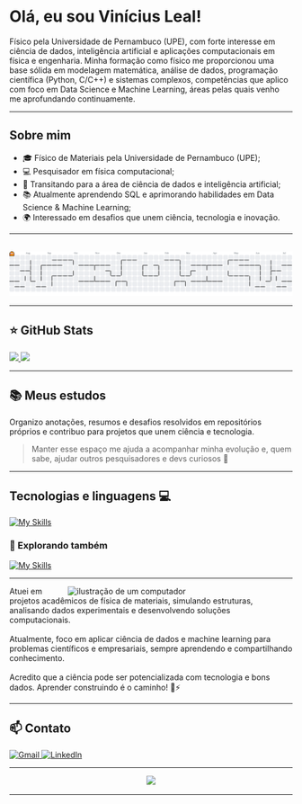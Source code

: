 # Olá, eu sou Vinícius Leal!

<p align="left">
  Físico pela Universidade de Pernambuco (UPE), com forte interesse em ciência de dados, inteligência artificial e aplicações computacionais em física e engenharia. Minha formação como físico me proporcionou uma base sólida em modelagem matemática, análise de dados, programação científica (Python, C/C++) e sistemas complexos, competências que aplico com foco em Data Science e Machine Learning, áreas pelas quais venho me aprofundando continuamente.
</p>

---

## Sobre mim

- 🎓 Físico de Materiais pela Universidade de Pernambuco (UPE);
- 💻 Pesquisador em física computacional;
- 🚀 Transitando para a área de ciência de dados e inteligência artificial;
- 📚 Atualmente aprendendo SQL e aprimorando habilidades em Data Science & Machine Learning;
- 🌍 Interessado em desafios que unem ciência, tecnologia e inovação.

---

<br>

<picture>
  <source media="(prefers-color-scheme: dark)" srcset="https://raw.githubusercontent.com/eduardavieira-dev/eduardavieira-dev/output/pacman-contribution-graph-dark.svg">
  <source media="(prefers-color-scheme: light)" srcset="https://raw.githubusercontent.com/eduardavieira-dev/eduardavieira-dev/output/pacman-contribution-graph.svg">
  <img alt="pacman contribution graph" src="https://raw.githubusercontent.com/eduardavieira-dev/eduardavieira-dev/output/pacman-contribution-graph.svg">
</picture>

---

## ⭐ GitHub Stats

<a href="https://github.com/ViniciusNL">
  <img height="180em" src="https://github-readme-stats.vercel.app/api?username=ViniciusNL&show_icons=true&theme=radical&include_all_commits=true&count_private=true"/>
  <img height="180em" src="https://github-readme-stats.vercel.app/api/top-langs/?username=ViniciusNL&layout=compact&langs_count=6&theme=radical"/>
</a>

---

## 📚 Meus estudos

Organizo anotações, resumos e desafios resolvidos em repositórios próprios e contribuo para projetos que unem ciência e tecnologia.

> Manter esse espaço me ajuda a acompanhar minha evolução e, quem sabe, ajudar outros pesquisadores e devs curiosos 🚀

---

## Tecnologias e linguagens 💻

[![My Skills](https://skillicons.dev/icons?i=python,c,cpp,pycharm,anaconda,arduino,latex,vscode,discord,gmail)](https://skillicons.dev)

### 🚀 Explorando também
[![My Skills](https://skillicons.dev/icons?i=mysql,sqlite,matlab,pytorch,r,github)](https://skillicons.dev)

---

<img src="https://raw.githubusercontent.com/MicaelliMedeiros/micaellimedeiros/master/image/computer-illustration.png" alt="ilustração de um computador" min-width="400px" max-width="400px" width="400px" align="right">

<p align="left">
  Atuei em projetos acadêmicos de física de materiais, simulando estruturas, analisando dados experimentais e desenvolvendo soluções computacionais.<br><br>
  Atualmente, foco em aplicar ciência de dados e machine learning para problemas científicos e empresariais, sempre aprendendo e compartilhando conhecimento.<br><br>
  Acredito que a ciência pode ser potencializada com tecnologia e bons dados. Aprender construindo é o caminho! 🧠⚡
</p>

---

## 📫 Contato

<p align="left">
  <a href="mailto:viniciusleal.pro@gmail.com" title="Gmail">
    <img src="https://img.shields.io/badge/-Gmail-D14836?style=flat-square&logo=gmail&logoColor=white" alt="Gmail"/>
  </a>
  <a href="https://www.linkedin.com/in/viniciusnleal" title="LinkedIn">
    <img src="https://img.shields.io/badge/-Linkedin-0e76a8?style=flat-square&logo=Linkedin&logoColor=white" alt="LinkedIn"/>
  </a>
</p>

---

<div align="center">
  <img src="https://visitor-badge.laobi.icu/badge?page_id=ViniciusNL.ViniciusNL&left_color=blueviolet&right_color=deepskyblue" width="80" />
</div>

---

<!--
Sinta-se à vontade para sugerir projetos favoritos, incluir uma citação pessoal ou destacar publicações!
-->
